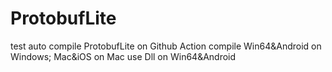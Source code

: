 # ProtobufLite
test auto compile ProtobufLite on Github Action
compile Win64&Android on Windows; Mac&iOS on Mac
use Dll on Win64&Android